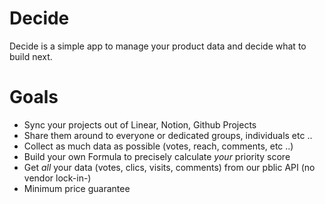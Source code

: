 # Decide

Decide is a simple app to manage your product data and decide what to build next.

# Goals

- Sync your projects out of Linear, Notion, Github Projects
- Share them around to everyone or dedicated groups, individuals etc ..
- Collect as much data as possible (votes, reach, comments, etc ..)
- Build your own Formula to precisely calculate *your* priority score
- Get *all* your data (votes, clics, visits, comments) from our pblic API (no vendor lock-in-)
- Minimum price guarantee

